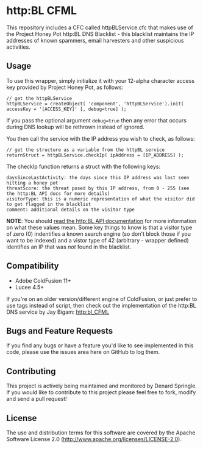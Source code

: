 # http:BL CFML
This repository includes a CFC called httpBLService.cfc that makes use of the Project Honey Pot http:BL DNS Blacklist - this blacklist maintains the IP addresses of known spammers, email harvesters and other suspicious activities.

## Usage

To use this wrapper, simply initialize it with your 12-alpha character access key provided by Project Honey Pot, as follows:

    // get the httpBLService
    httpBLService = createObject( 'component', 'httpBLService').init( accessKey = '[ACCESS_KEY]' [, debug=true] );

If you pass the optional argument `debug=true` then any error that occurs during DNS lookup will be rethrown instead of ignored. 

You then call the service with the IP address you wish to check, as follows:

    // get the structure as a variable from the httpBL service    
	returnStruct = httpBLService.checkIp( ipAddress = [IP_ADDRESS] );

The checkIp function returns a struct with the following keys:

    daysSinceLastActivity: the days since this IP address was last seen hitting a honey pot
    threatScore: the threat posed by this IP address, from 0 - 255 (see the http:BL API docs for more details)
    visitorType: this is a numeric representation of what the visitor did to get flagged in the blacklist
    comment: additional details on the visitor type

**NOTE**: You should [read the http:BL API documentation](https://www.projecthoneypot.org/httpbl_api.php) for more information on what these values mean. Some key things to know is that a visitor type of zero (0) indentifies a known search engine (so don't block those if you want to be indexed) and a vistor type of 42 (arbitrary - wrapper defined) identifies an IP that was *not* found in the blacklist.

## Compatibility

* Adobe ColdFusion 11+
* Lucee 4.5+

If you're on an older version/different engine of ColdFusion, or just prefer to use tags instead of script, then check out the implementation of the http:BL DNS service by Jay Bigam: [http:bl_CFML](http://sidfishes.wordpress.com/2014/07/31/httpbl_cfml-a-project-honeypot-blacklist-implementation-for-coldfusion)

## Bugs and Feature Requests

If you find any bugs or have a feature you'd like to see implemented in this code, please use the issues area here on GitHub to log them.

## Contributing

This project is actively being maintained and monitored by Denard Springle. If you would like to contribute to this project please feel free to fork, modify and send a pull request!

## License

The use and distribution terms for this software are covered by the Apache Software License 2.0 (http://www.apache.org/licenses/LICENSE-2.0).
